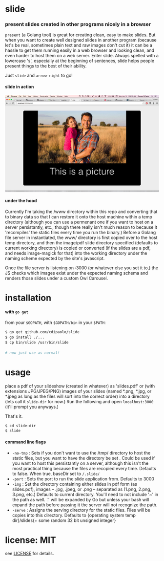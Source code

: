 # slide

### present slides created in other programs nicely in a browser

`present` (a Golang tool) is great for creating clean, easy to make slides. But when you want to create well designed slides in another program (because let's be real, sometimes plain text and raw images don't cut it) it can be a hassle to get them running easily in a web browser and looking clean, and even harder to host them on a web server. Enter slide. Always spelled with a lowercase 's', especially at the beginning of sentences, slide helps people present things to the best of their ability. 

Just `slide` and `arrow-right` to go!

#### slide in action

![screenshot](screenshot.png "slide in action")

#### under the hood

Currently I'm taking the /www directory within this repo and converting that to binary data so that I can restore it onto the host machine within a temp directory (although you can use a permenant one if you want to host on a server persistantly, etc., though there really isn't much reason to because it 'recompiles' the static files every time you run the binary.) Before a Golang file server in instantiated, the www/ directory is first copied over to the host temp directory, and then the image/pdf slide directory specified (defaults to current working directory) is copied or converted (if the slides are a pdf, and needs image-magick for that) into the working directory under the naming scheme expected by the site's javascript.

Once the file server is listening on :3000 (or whatever else you set it to,) the JS checks which images exist under the expected naming schema and renders those slides under a custom Owl Carousel.

# installation

#### with `go get`

from your `$GOPATH`, with `$GOPATH/bin` in your `$PATH`:

```bash
$ go get github.com/cdipaolo/slide
$ go install ./...
$ cp bin/slide /usr/bin/slide

# now just use as normal!
```

# usage

place a pdf of your slideshow (created in whatever) as 'slides.pdf' or (with extensions JPG/JPEG/PNG) images of your slides (named *.png, *.jpg, or *.jpeg as long as the files will sort into the correct order) into a directory (lets call it `slide-dir` for now.) Run the following and open `localhost:3000` (it'll prompt you anyways.) 

That's it.

```bash
$ cd slide-dir
$ slide 
```

#### command line flags

- `-no-tmp` : Sets if you don't want to use the /tmp/ directory to host the static files, but you want to have the directory be set . Could be used if you want to host this persistantly on a server, although this isn't the most practical thing because the files are recopied every time. Defaults to false. When true, baseDir set to `/.slide/`
- `-port` : Sets the port to run the slide application from. Defaults to 3000
- `-img` : Set the directory containing either slides in pdf form (as slides.pdf), images – .jpg, .jpeg, or .png – separated as (1.png, 2.png, 3.png, etc.) Defaults to current directory. You'll need to not include '~' in the path as well. '.' will be expanded by Go but unless your bash will expand the path before passing it the server will not recognize the path.
- `-serve` : Assigns the serving directory for the static files. Files will be copies into this directory. Defaults to {operating system temp dir}/slides{+ some random 32 bit unsigned integer}

# license: MIT

see [LICENSE](LICENSE) for details.